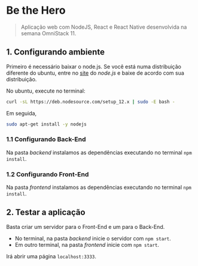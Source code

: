 # Be the Hero
> Aplicação web com NodeJS, React e React Native desenvolvida na semana OmniStack 11.

## 1. Configurando ambiente 

Primeiro é necessário baixar o node.js.
Se você está numa distribuição diferente do ubuntu, entre no [site](https://nodejs.org/en/) do _node.js_ e baixe de acordo com sua distribuição.

No ubuntu, execute no terminal:
```bash
curl -sL https://deb.nodesource.com/setup_12.x | sudo -E bash -
```
Em seguida,
```bash
sudo apt-get install -y nodejs
```
### 1.1 Configurando Back-End 
Na pasta _backend_ instalamos as dependências executando no terminal `npm install`.

### 1.2 Configurando Front-End
Na pasta _frontend_ instalamos as dependências executando no terminal `npm install`.

## 2. Testar a aplicação
Basta criar um servidor para o Front-End e um para o Back-End.

- No terminal, na pasta _backend_ inicie o servidor com `npm start`.
- Em outro terminal, na pasta _frontend_ inicie com `npm start`.

Irá abrir uma página `localhost:3333`.

